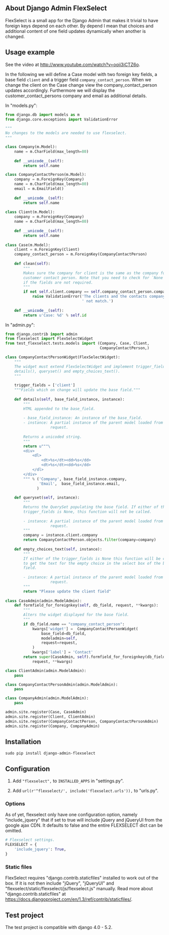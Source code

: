 ## About Django Admin FlexSelect ##

FlexSelect is a small app for the Django Admin that makes it trivial to have
foreign keys depend on each other. By depend I mean that choices and additional 
content of one field updates dynamically when another is changed.

## Usage example ##

See the video at http://www.youtube.com/watch?v=ooii3iCTZ6o.

In the following we will define a Case model with two foreign key fields, a 
base field `client` and a trigger field `company_contact_person`. When we 
change the client on the Case change view the company_contact_person updates 
accordingly. Furthermore we will display the customer_contact_persons company 
and email as additional details. 

In "models.py":

```python
from django.db import models as m
from django.core.exceptions import ValidationError

"""
No changes to the models are needed to use flexselect.
"""

class Company(m.Model):
    name = m.CharField(max_length=80)
    
    def __unicode__(self):
        return self.name

class CompanyContactPerson(m.Model):
    company = m.ForeignKey(Company)
    name = m.CharField(max_length=80)
    email = m.EmailField()
    
    def __unicode__(self):
        return self.name
    
class Client(m.Model):
    company = m.ForeignKey(Company)
    name = m.CharField(max_length=80)
    
    def __unicode__(self):
        return self.name
     
class Case(m.Model):
    client = m.ForeignKey(Client)
    company_contact_person = m.ForeignKey(CompanyContactPerson)
    
    def clean(self):
        """
        Makes sure the company for client is the same as the company for the 
        customer contact person. Note that you need to check for `None` too
        if the fields are not required.
        """
        if not self.client.company == self.company_contact_person.company:
            raise ValidationError('The clients and the contacts company does'
                                  ' not match.')
    
    def __unicode__(self):
        return u'Case: %d' % self.id
```

In "admin.py":

```python
from django.contrib import admin
from flexselect import FlexSelectWidget
from test_flexselect.tests.models import (Company, Case, Client, 
                                          CompanyContactPerson,)

class CompanyContactPersonWidget(FlexSelectWidget):
    """
    The widget must extend FlexSelectWidget and implement trigger_fields, 
    details(), queryset() and empty_choices_text().
    """
    
    trigger_fields = ['client']
    """Fields which on change will update the base field."""
    
    def details(self, base_field_instance, instance):
        """
        HTML appended to the base_field.
        
        - base_field_instance: An instance of the base_field.
        - instance: A partial instance of the parent model loaded from the
                    request.
                    
        Returns a unicoded string.
        """
        return u"""\
        <div>
            <dl>
                <dt>%s</dt><dd>%s</dd>
                <dt>%s</dt><dd>%s</dd>
            </dl>
        </div>
        """ % ('Company', base_field_instance.company,
               'Email',  base_field_instance.email,
              )
        
    def queryset(self, instance):
        """
        Returns the QuerySet populating the base field. If either of the
        trigger_fields is None, this function will not be called.
        
        - instance: A partial instance of the parent model loaded from the
                    request.
        """
        company = instance.client.company
        return CompanyContactPerson.objects.filter(company=company)
    
    def empty_choices_text(self, instance):
        """
        If either of the trigger_fields is None this function will be called
        to get the text for the empty choice in the select box of the base
        field.
        
        - instance: A partial instance of the parent model loaded from the
                    request.
        """
        return "Please update the client field"
    
class CaseAdmin(admin.ModelAdmin):
    def formfield_for_foreignkey(self, db_field, request, **kwargs):
        """
        Alters the widget displayed for the base field.
        """
        if db_field.name == "company_contact_person":
            kwargs['widget'] =  CompanyContactPersonWidget(
                base_field=db_field,
                modeladmin=self,
                request=request,
            )
            kwargs['label'] = 'Contact'
        return super(CaseAdmin, self).formfield_for_foreignkey(db_field, 
            request, **kwargs)

class ClientAdmin(admin.ModelAdmin):
    pass

class CompanyContactPersonAdmin(admin.ModelAdmin):
    pass

class CompanyAdmin(admin.ModelAdmin):
    pass

admin.site.register(Case, CaseAdmin)
admin.site.register(Client, ClientAdmin)
admin.site.register(CompanyContactPerson, CompanyContactPersonAdmin)
admin.site.register(Company, CompanyAdmin)
```

## Installation ##

    sudo pip install django-admin-flexselect
    
## Configuration ##

1. Add `"flexselect",` to `INSTALLED_APPS` in "settings.py".

2. Add `url(r'^flexselect/', include('flexselect.urls')),` to "urls.py".

### Options ###
As of yet, flexselect only have one configuration option, namely 
"include_jquery" that if set to true will include jQuery and jQueryUI from 
the google ajax CDN. It defaults to false and the entire FLEXSELECT dict can
be omitted.

```python
# Flexselect settings.
FLEXSELECT = {
    'include_jquery': True,
}
```

### Static files ###
FlexSelect requires "django.contrib.staticfiles" installed to work 
out of the box. If it is not then include "jQuery", "jQueryUI" and 
"flexselect/static/flexselect/js/flexselect.js" manually. Read more about 
"django.contrib.staticfiles" at 
https://docs.djangoproject.com/en/1.3/ref/contrib/staticfiles/.


## Test project ##
The test project is compatible with django 4.0 - 5.2.
